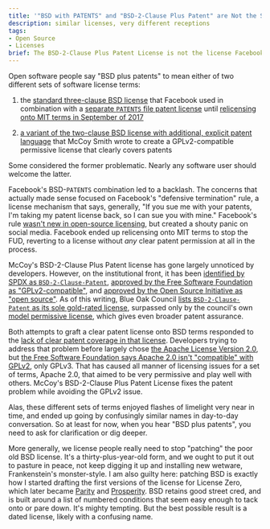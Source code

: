 ```yaml
---
title: '"BSD with PATENTS" and "BSD-2-Clause Plus Patent" are Not the Same'
description: similar licenses, very different receptions
tags:
- Open Source
- Licenses
brief: The BSD-2-Clause Plus Patent License is not the license Facebook used for React.
---
```


Open software people say "BSD plus patents" to mean either of two different sets of software license terms:

1.  the [standard three-clause BSD license](https://github.com/facebook/react/blob/b8ba8c83f318b84e42933f6928f231dc0918f864/LICENSE) that Facebook used in combination with a [separate `PATENTS` file patent license](https://github.com/facebook/react/blob/b8ba8c83f318b84e42933f6928f231dc0918f864/PATENTS) until [relicensing onto MIT terms in September of 2017](https://github.com/facebook/react/commit/b765fb25ebc6e53bb8de2496d2828d9d01c2774b)

2.  [a variant of the two-clause BSD license with additional, explicit patent language](https://spdx.org/licenses/BSD-2-Clause-Patent.html) that McCoy Smith wrote to create a GPLv2-compatible permissive license that clearly covers patents

Some considered the former problematic.  Nearly any software user should welcome the latter.

Facebook's BSD-`PATENTS` combination led to a backlash.  The concerns that actually made sense focused on Facebook's "defensive termination" rule, a license mechanism that says, generally, "If you sue me with your patents, I'm taking my patent license back, so I can sue you with mine."  Facebook's rule [wasn't new in open-source licensing](https://heathermeeker.com/2017/08/19/open-source-community-over-reacts-to-x-rated-code/), but created a shouty panic on social media.  Facebook ended up relicensing onto MIT terms to stop the FUD, reverting to a license without _any_ clear patent permission at all in the process.

McCoy's BSD-2-Clause Plus Patent license has gone largely unnoticed by developers.  However, on the institutional front, it has been [identified by SPDX as `BSD-2-Clause-Patent`](https://spdx.org/licenses/BSD-2-Clause-Patent.html), [approved by the Free Software Foundation as "GPLv2-compatible"](https://lists.opensource.org/pipermail/license-review_lists.opensource.org/2017-March/002989.html), and [approved by the Open Source Initiative as "open source"](https://opensource.org/licenses/BSDplusPatent).  As of this writing, Blue Oak Council [lists `BSD-2-Clause-Patent` as its sole gold-rated license](https://blueoakcouncil.org/list#gold), surpassed only by the council's own [model permissive license](https://blueoakcouncil.org/license/1.0.0), which gives even broader patent assurance.

Both attempts to graft a clear patent license onto BSD terms responded to the [lack of clear patent coverage in that license](https://writing.kemitchell.com/2019/03/09/Deprecation-Notice.html#mit-and-bsd-dont-handle-patents).  Developers trying to address that problem before largely chose [the Apache License Version 2.0](https://www.apache.org/licenses/LICENSE-2.0), but [the Free Software Foundation says Apache 2.0 isn't "compatible" with GPLv2](https://www.gnu.org/licenses/license-list.html#apache2), only GPLv3.  That has caused all manner of licensing issues for a set of terms, Apache 2.0, that aimed to be very permissive and play well with others.  McCoy's BSD-2-Clause Plus Patent License fixes the patent problem while avoiding the GPLv2 issue.

Alas, these different sets of terms enjoyed flashes of limelight very near in time, and ended up going by confusingly similar names in day-to-day conversation.  So at least for now, when you hear "BSD plus patents", you need to ask for clarification or dig deeper.

More generally, we license people really need to stop "patching" the poor old BSD license.  It's a thirty-plus-year-old form, and we ought to put it out to pasture in peace, not keep digging it up and installing new wetware, Frankenstein's monster-style.  I am also guilty here: patching BSD is exactly how I started drafting the first versions of the license for License Zero, which later became [Parity](https://paritylicense.com) and [Prosperity](https://prosperitylicense.com).  BSD retains good street cred, and is built around a list of numbered conditions that seem easy enough to tack onto or pare down.  It's mighty tempting.  But the best possible result is a dated license, likely with a confusing name.

